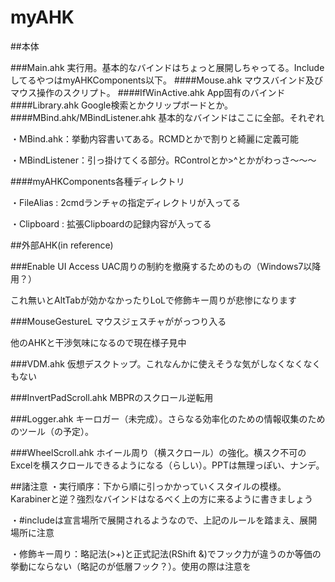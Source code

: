 # myAHK

##本体

###Main.ahk
実行用。基本的なバインドはちょっと展開しちゃってる。IncludeしてるやつはmyAHKComponents以下。
####Mouse.ahk
マウスバインド及びマウス操作のスクリプト。
####IfWinActive.ahk
App固有のバインド
####Library.ahk
Google検索とかクリップボードとか。
####MBind.ahk/MBindListener.ahk
基本的なバインドはここに全部。それぞれ


・MBind.ahk：挙動内容書いてある。RCMDとかで割りと綺麗に定義可能

・MBindListener：引っ掛けてくる部分。RControlとか>^とかがわっさ～～～

####myAHKComponents各種ディレクトリ

・FileAlias : 2cmdランチャの指定ディレクトリが入ってる

・Clipboard : 拡張Clipboardの記録内容が入ってる

##外部AHK(in reference)

###Enable UI Access
UAC周りの制約を撤廃するためのもの（Windows7以降用？）

これ無いとAltTabが効かなかったりLoLで修飾キー周りが悲惨になります

###MouseGestureL
マウスジェスチャががっつり入る

他のAHKと干渉気味になるので現在様子見中

###VDM.ahk
仮想デスクトップ。これなんかに使えそうな気がしなくなくなくもない

###InvertPadScroll.ahk
MBPRのスクロール逆転用

###Logger.ahk
キーロガー（未完成）。さらなる効率化のための情報収集のためのツール（の予定）。

###WheelScroll.ahk
ホイール周り（横スクロール）の強化。横スク不可のExcelを横スクロールできるようになる（らしい）。PPTは無理っぽい、ナンデ。

##諸注意
・実行順序：下から順に引っかかっていくスタイルの模様。Karabinerと逆？強烈なバインドはなるべく上の方に来るように書きましょう

・#includeは宣言場所で展開されるようなので、上記のルールを踏まえ、展開場所に注意

・修飾キー周り：略記法(>+)と正式記法(RShift &)でフック力が違うのか等価の挙動にならない（略記のが低層フック？）。使用の際は注意を
